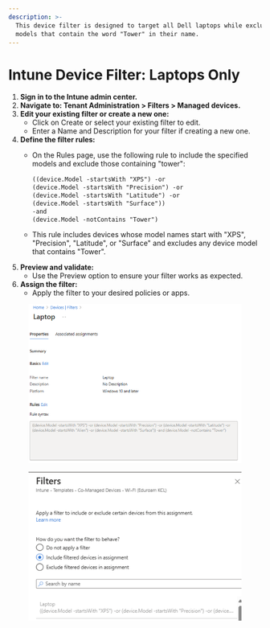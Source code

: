 ```yaml
---
description: >-
  This device filter is designed to target all Dell laptops while excluding any
  models that contain the word "Tower" in their name.
---
```


# Intune Device Filter: Laptops Only

1. **Sign in to the Intune admin center.**
2. **Navigate to: Tenant Administration > Filters > Managed devices.**
3. **Edit your existing filter or create a new one:**
   * Click on Create or select your existing filter to edit.
   * Enter a Name and Description for your filter if creating a new one.
4. **Define the filter rules:**
   *   On the Rules page, use the following rule to include the specified models and exclude those containing "tower":

       ```
       ((device.Model -startsWith "XPS") -or 
       (device.Model -startsWith "Precision") -or 
       (device.Model -startsWith "Latitude") -or 
       (device.Model -startsWith "Surface")) 
       -and 
       (device.Model -notContains "Tower")
       ```
   * This rule includes devices whose model names start with "XPS", "Precision", "Latitude", or "Surface" and excludes any device model that contains "Tower".
5. **Preview and validate:**
   * Use the Preview option to ensure your filter works as expected.
6. **Assign the filter:**
   * Apply the filter to your desired policies or apps.

<figure><img src="../.gitbook/assets/image.png" alt=""><figcaption></figcaption></figure>

<figure><img src="../.gitbook/assets/image (1).png" alt=""><figcaption></figcaption></figure>
